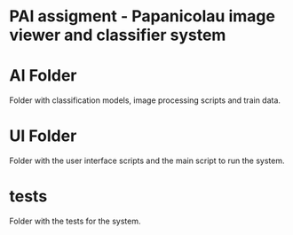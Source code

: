 # PAI assigment - Papanicolau image viewer and classifier system

# AI Folder

Folder with classification models, image processing scripts and train data.


# UI Folder

Folder with the user interface scripts and the main script to run the system.

# tests

Folder with the tests for the system.